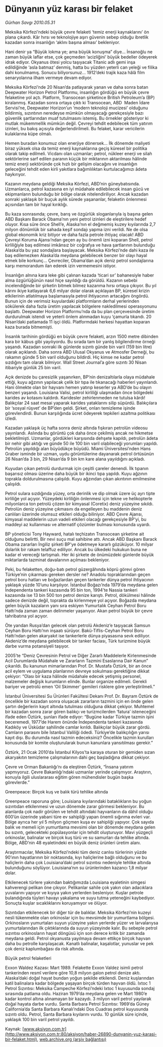# Dünyanın yüz karası bir felaket

*Gürhan Savgı 2010.05.31*

<font class="agenda2NewsSpot">
 Meksika Körfezi’ndeki büyük çevre felaketi ‘temiz enerji kaynaklarını’ ön plana çıkardı. Kâr hırsı ve teknolojiye aşırı güvenin  sebep olduğu ibretlik kazadan sonra insanlığın ‘aklını başına alması’  bekleniyor.
</font>
<font class="newsDetail">
 <p>
  <!--[if !mso]> 
<object  classid="clsid:38481807-CA0E-42D2-BF39-B33AF135CC4D" id=ieooui>
</object>
<mce:style><!  st1\:*{behavior:url(#ieooui) } -->
 </p>
 <p class="MsoNormal">
  Hani denir ya “Büyük lokma ye; ama büyük konuşma” diye... İnsanoğlu ne zaman büyük laflar etse, çok geçmeden ‘acizliğini’ büyük bedeller ödeyerek idrak ediyor. Okyanus ötesi yolcu taşıyacak Titanic adlı gemi inşa edildiğinde ‘asla batmaz’ denmiş, hatta bu yüzden yeterli can yeleği ve filika dahi konulmamış. Sonucu biliyorsunuz… 1912’deki trajik kaza hâlâ film senaryolarına ilham vermeye devam ediyor.
 </p>
 <p class="MsoNormal">
  Meksika Körfezi’nde 20 Nisan’da patlayarak yanan ve daha sonra batan Deepwater Horizon Petrol Platformu, insanlığın gördüğü en büyük çevre felaketine yol açtı. Platform, Transocean şirketince British Petroleum’a (BP) kiralanmış. Kazadan sonra ortaya çıktı ki Transocean, ABD  Maden İdare Servisi’ne, Deepwater Horizon’un ‘modern teknoloji mucizesi’ olduğunu bildirmiş, sızıntının neredeyse mümkün olmayacağı gerekçesiyle bazı güvenlik şartlarından muaf tutulmasını istemiş. Bu örnekler gösteriyor ki mutlak mükemmellik mümkün değil. Çevreyi tehdit edebilecek tüm yatırım izinleri, bu bakış açısıyla değerlendirilmeli. Bu felaket, karar vericilerin kulaklarına küpe olmalı.
 </p>
 <p class="MsoNormal">
  Hemen buradan konumuz olan enerjiye dönersek… İlk dönemde maliyeti biraz yüksek olsa da temiz enerji kaynaklarına geçiş küresel bir politika olarak takip edilmeli. Vicdanı olan uzmanlar; petrol, nükleer enerji ve silah sektörlerine sarf edilen paranın küçük bir miktarının aktarılması hâlinde temiz enerji sektöründe çok hızlı bir gelişim olacağını ve insanlığın geleceğini tehdit eden kirli yakıtlara bağımlılıktan kurtulacağımızı âdeta haykırıyor.
 </p>
 <p class="MsoNormal">
  Kazanın meydana geldiği Meksika Körfezi, ABD’nin güneybatısında. Uzmanlarca, petrol kazasına en iyi müdahale edilebilecek insan gücü ve ekipmanların bulunduğu bir bölge olarak nitelendiriliyor. Ancak kazadan sonraki yaklaşık bir buçuk aylık sürede yaşananlar, felaketin önlenmesi açısından tam bir hayal kırıklığı.
 </p>
 <p class="MsoNormal">
  Bu kaza sonrasında; çevre, barış ve özgürlük sloganlarıyla iş başına gelen ABD Başkanı Barack Obama’nın yeni petrol izinleri de eleştirilere hedef oluyor. Kısa süre önce Shell’e, Alaska’nın el değmemiş kuzey kıyılarında 2,7 milyon dönümlük bir sahada keşif sondajı yapma izni verildi. Ne de olsa global ekonomik kriz bitiyor ve daha fazla petrole ihtiyaç olacak! ABD Çevreyi Koruma Ajansı’ndan geçen ay bu önemli izni koparan Shell, petrol kirliliğiyle baş edilmesi imkânsız bir coğrafya ve hava şartlarının bulunduğu Alaska’da bu yaz sondajlara başlayacak. Meksika Körfezi’nde dahi kaza ile baş edilemezken Alaska’da meydana gelebilecek benzer bir olayı hayal etmek bile korkunç… Çevreciler, Obama’dan açık deniz petrol sondajlarına karşı memorandum ilan ederek izin vermemesini istiyor.
 </p>
 <p class="MsoNormal">
  İnsanlığın alnına kara leke gibi çalınan kazada ‘ticari sır’ bahanesiyle haber alma özgürlüğünün nasıl hiçe sayıldığı da görüldü. Kazanın sebebi incelendiğinde bir şirketin bitmek bilmez kazanma hırsı ortaya çıkıyor. Bu yıl kârını ikiye katlayarak 6,6 milyar dolar olarak açıklayan BP,
  <span>
  </span>
  küresel krizin etkilerinin atlatılmaya başlamasıyla petrol ihtiyacının artacağını öngördü. Bunun için de verimsiz kuyulardaki platformların derhal yerlerinden sökülerek daha fazla üretim yapılacak bölgelere nakledilmesi operasyonunu başlattı. Deepwater Horizon Platformu’nda da bu plan çerçevesinde üretim durdurulmak istendi ve yeterli önlem alınmadan kuyu ‘çamurla tıkandı. 20 Nisan’daki patlamada 11 işçi öldü. Platformdaki herkesi hayattan koparan kaza burada bitmemişti.
 </p>
 <p class="MsoNormal">
  İnsanlık tarihinin gördüğü en büyük çevre felaketi, arzın 1500 metre dibinden kara bir kâbus gibi yayılıyordu. Bu sırada tam bir yanlış bilgilendirme örneği yaşandı. Kazadan sonraki ilk günlerde sızıntı günde bin varil (159 bin litre) olarak açıklandı. Daha sonra ABD Ulusal Okyanus ve Atmosfer Derneği, bu rakamın günde 5 bin varil olduğunu bildirdi. Hiç kimse ne kadar petrol sızdığını tam olarak bilmiyor. Wall Street Journal’a göre sızıntı 30 Nisan itibariyle günlük 25 bin varil.
 </p>
 <p class="MsoNormal">
  Açık denizde bu çaresizlik yaşanırken, BP’nin denizaltılarla olaya müdahale ettiği, kuyu ağzının yapılacak çelik bir tıpa ile tıkanacağı haberleri yayınlandı. Hani ölmekte olan bir hayvanı hemen yatırıp keserler ya ABD’de bu olayın benzeri yaşandı. Louisiana Valisi, petrol kirliliği ulaşmadan önce bölgedeki karides av kotasını kaldırdı. Karidesler zehirlenmeden ne tutulsa kârdı! Balıkçılar 24 saat mesai yaparak karides yataklarını silip süpürdü. Balıkçılara bir ‘sosyal rüşvet’ de BP’den geldi. Şirket, onları temizleme işinde görevlendirdi. Bunun karşılığında ücret ödeyerek tepkileri azaltma politikası izledi.
 </p>
 <p class="MsoNormal">
  Kazadan yaklaşık üç hafta sonra deniz altında fışkıran petrolün videosu yayınlandı. Aslında bu görüntü çok daha önce çekilmiş ancak ne hikmetse bekletilmişti. Uzmanlar, gördükleri karşısında dehşete kapıldı, petrolün âdeta bir nehir gibi aktığı ve günde 50 ile 100 bin varil olabileceği yorumları yapıldı. Petrolün yayıldığı alan büyüdükçe büyüdü. Miami Üniversitesi’nden Hans Graber isminde bir uzman, uydu görüntülerine dayanarak petrol örtüsünün 26 Nisan’da 3 bin, 29 Nisan’da 9 bin km kare alana yayıldığını açıkladı.
 </p>
 <p class="MsoNormal">
  Kuyudan çıkan petrolü durdurmak için çeşitli çareler denendi. İlk tıpanın başarısız olması üzerine daha büyük bir ikinci tıpa yapıldı. Kuyu ağzının toprakla doldurulmasına çalışıldı. Kuyu ağzından çıkan akıntının emilmesine çalışıldı.
 </p>
 <p class="MsoNormal">
  Petrol sulara sızdığında yüzey, orta derinlik ve dip olmak üzere üç ayrı tipte kirliliğe yol açıyor. Yüzeydeki kirliliğin önlenmesi için tekne ve helikopterle milyonlarca ton petrolü çözen bir kimyasal (Coretix) deniz yüzeyine sıkıldı. Petrolün deniz yüzeyine çıkmasını da engelleyen bu maddenin deniz canlıları üzerinde olumsuz etkileri olduğu biliniyor. ABD Çevre Ajansı, kimyasal maddelerin uzun vadeli etkileri olacağı gerekçesiyle BP’yi, bu maddeyi az kullanması ve alternatif çözümler bulması konusunda uyardı.
 </p>
 <p class="MsoNormal">
  BP yöneticisi Tony Hayward, hatalı teçhizatın Transocean şirketine ait olduğunu belirtti. Bir nevi suçu mal sahibine attı. Ancak ABD Başkanı Barack Obama zararları İngiliz şirketi BP’ye ödetmeye kararlı gözüküyor. 10 milyar dolarlık bir rakam telaffuz ediliyor. Ancak bu ülkedeki hukukun buna ne kadar el vereceği tartışmalı. Her iki şirkete de önümüzdeki günlerde büyük miktarlarda tazminat davalarının açılması bekleniyor.
 </p>
 <p class="MsoNormal">
  Peki, bu felaketten, doğu-batı petrol güzergâhında köprü görevi gören Türkiye’nin çıkarması gereken dersler ne? Anadolu topraklarından geçen petrol boru hatları ve boğazlardan geçen tankerler dünya petrol ihtiyacının yaklaşık yüzde 10’unu karşılıyor. İstanbul Boğazı’nda 1979’da meydana gelen İndependenta tankeri kazasında 95 bin ton, 1994’te Nassia tankeri kazasında ise 13 bin 500 ton petrol denize karıştı. Petrol, dökülmesi hâlinde sadece denizde değil, toprakta da kirlenmeye yol açıyor. Boğazda meydana gelen büyük kazaların yanı sıra eskiyen Yumurtalık Ceyhan Petrol Boru Hattı’nda zaman zaman delinmeler yaşanıyor. Akan petrol büyük bir çevre tahribatına yol açıyor.
 </p>
 <p class="MsoNormal">
  Öte yandan Rusya’dan gelecek olan petrolü Akdeniz’e taşıyacak Samsun Ceyhan Boru Hattı’nın inşaatı sürüyor. Bakü-Tiflis-Ceyhan Petrol Boru Hattı’ndan gelen akaryakıt ise tankerlerle dünya piyasasına sevk ediliyor. Akdeniz’de meydana gelebilecek bir tanker faciası, Türk turizmine büyük darbe vurma potansiyeli taşıyor.
 </p>
 <p class="MsoNormal">
  2005’te “Deniz Çevresinin Petrol ve Diğer Zararlı Maddelerle Kirlenmesinde Acil Durumlarda Müdahale ve Zararların Tazmini Esaslarına Dair Kanun” çıkarıldı. Bu kanunun mimarlarından Prof. Dr. Mustafa Öztürk, bir an önce acil eylem ve uygulama planlarının devreye sokulması gerektiğine dikkat çekiyor: “Olası bir kaza hâlinde müdahale edecek yetişmiş personel, malzemeler değişik kurumların elinde. Bunlar organize edilmeli. Gerekli bariyer ve petrolü emen ‘Oil Skimmer’ gemileri risklere göre yerleştirilmeli.”
 </p>
 <p class="MsoNormal">
  İstanbul Üniversitesi Su Ürünleri Fakültesi Dekanı Prof. Dr. Bayram Öztürk de öncelikle bir kazadan sonra oluşacak zararların tazmini için en önde gelen şartın değerlerin kayıt altında tutulması olduğuna dikkat çekiyor. Muhtemel bir kazadan sonra zarar gören balıkçı ve turizmcilerden ‘fatura’ isteneceğini ifade eden Öztürk, şunları ifade ediyor: “Bugüne kadar Türkiye tazmin işini beceremedi. 1977’de Harem önünde İndependenta tankeri kazasında Kadıköy ve Üsküdar sahilinde camlar kırıldı. Balıkçılar büyük zarar gördü. Camların parasını bile İstanbul Valiliği ödedi. Türkiye’de balıkçılığın yarısı kayıt dışı. Bu durumda nasıl tazmin edeceksiniz? Öncelikle tazmin kurulları konusunda bir komite oluşturularak bunun kanunlara yansıtılması gerekir.”
 </p>
 <p class="MsoNormal">
  Öztürk, 21 Ocak 2010’da İstanbul Kilyos’ta karaya oturan bir gemiden sızan akaryakıtın temizleme çalışmalarının dahi geç başladığına dikkat çekiyor.
 </p>
 <p class="MsoNormal">
  Çevre ve Orman Bakanlığı’nı da eleştiren Öztürk, “İnsana yatırım yapmıyoruz. Çevre Bakanlığı’ndaki uzmanlar yerinde çalışmıyor. Araştırın, konuyla ilgili uluslararası eğitim gören mühendisler bugün başka görevlerde.”
 </p>
 <p class="MsoNormal">
 </p>
 <p class="MsoNormal">
  Greenpeace: Birçok kuş ve balık türü tehlike altında
 </p>
 <p class="MsoNormal">
 </p>
 <p class="MsoNormal">
  Greenpeace raporuna göre; Louisiana kıyılarındaki bataklıkların bu yoğun sızıntıdan etkilenmesi ve uzun dönemde zarar görmesi bekleniyor. Bu alanlarda çok nadir görülen ve tehdit altındaki hayvanların da dâhil olduğu 600’ün üzerinde yabani türe ev sahipliği yapan önemli sığınma evleri var. Bölge ayrıca her yıl 5 milyon göçmen kuşa ev sahipliği yapıyor. Çok sayıda balık ve memeli için yumurtlama mevsimi olan bir dönemde meydana gelen bu sızıntı, gelecekteki popülasyonlar için tehdit oluşturuyor. Mavi yüzgeçli orkinoslar, balinalar ve birçok kuş türü ve su samurları da tehlike altında. Bölge, ABD’nin 48 eyaletindeki en büyük deniz ürünleri üretim alanı.
 </p>
 <p class="MsoNormal">
  Araştırmacılar, Meksika Körfezi’ndeki tüm deniz canlısı türlerinin yüzde 90’ının hayatlarının bir noktasında, kıyı haliçlerine bağlı olduğunu ve bu haliçlerin daha çok Louisiana’daki petrol sızıntısı nedeniyle tehlike altında bulunduğunu söylüyor. Louisiana’nın su ürünlerinden kazancı 1,8 milyar dolar.
 </p>
 <p class="MsoNormal">
  Etkilenecek türlere yakından baktığımızda Louisiana eyaletinin simgesi kahverengi pelikan öne çıkıyor. Pelikanlar sahile çok yakın olan adacıklara yuvalarını yapıyor ve kıyıya yakın yerlerden besleniyor. Kuşlar petrole bulandığında tüyleri havayı yakalama ve suyu tutma yeteneğini kaybediyor. Sonuçta kuşlar sıcaklıklarını koruyamıyor ve ölüyor.
 </p>
 <p class="MsoNormal">
  Sızıntıdan etkilenecek bir diğer tür de balıklar. Meksika Körfezi’nin kuzeyi nesli tükenmekte olan orkinoslar için bu mevsimde bir yumurtlama bölgesi. Orkinosların yumurtaları suyun yüzeyine yakın yerlerde yüzer ve larvalarıysa yumurtalarından ilk çıktıklarında da suyun yüzeyinde kalır. Bu sebeple petrol sızıntısı orkinosların hayat döngüsü için son derece kritik bir zamanda meydana geldi. Petrol okyanusta yayılmaya devam ettikçe birçok hayvan daha bu petrolle karşılaşacak. Kanatlı balinalar, kaşalotlar, yunuslar ve pek çok deniz kaplumbağası da risk altında.
 </p>
 <p class="MsoNormal">
 </p>
 <p class="MsoNormal">
  Büyük petrol felaketleri
 </p>
 <p class="MsoNormal">
 </p>
 <p class="MsoNormal">
  Exxon Waldez Kazası: Mart 1989. Felakette Exxon Valdez isimli petrol tankerinden resmî verilere göre 10,8 milyon galon petrol denize aktı. Alaska’daki doğal hayat bundan yoğun şekilde etkilendi. Deniz kuşlarından katil balinalara kadar bölgede yaşayan birçok türden hayvan öldü.
  <span>
  </span>
  Ixtoc 1 Petrol Sızıntısı: Meksika Campeche Körfezi’ndeki Ixtoc 1 kuyusunda sondaj sırasında patlama oldu. Haziran 1979’da meydana gelen ve Mart 1980’e kadar kontrol altına alınamayan bir kazaydı. 3 milyon varil petrol yayılarak doğal hayata darbe vurdu. Santa Barbara Petrol Sızıntısı: 1969’da Güney California’da Santa Barbara Kanalı’ndaki Dos Cuadras petrol kuyusunda sızıntı
  <span>
  </span>
  oldu. Petrol, Santa Barbara
  <span>
  </span>
  kıyılarını vurdu. 10 günlük süre içinde, yaklaşık 100 bin varil petrol yayıldı.
 </p>
 <p class="MsoNormal">
 </p>
 <p>
 </p>
</font>

Kaynak: [www.aksiyon.com.tr](http://www.aksiyon.com.tr:80/aksiyon/haber-26890-dunyanin-yuz-karasi-bir-felaket.html), [web.archive.org (arşiv bağlantısı)](http://web.archive.org/web/20100605053012/http://www.aksiyon.com.tr:80/aksiyon/haber-26890-dunyanin-yuz-karasi-bir-felaket.html)
